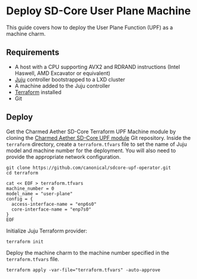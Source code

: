 # Deploy SD-Core User Plane Machine

This guide covers how to deploy the User Plane Function (UPF) as a machine charm.

## Requirements

- A host with a CPU supporting AVX2 and RDRAND instructions (Intel Haswell, AMD Excavator or equivalent)
- [Juju][Juju] controller bootstrapped to a LXD cluster
- A machine added to the Juju controller
- [Terraform][Terraform] installed
- Git

## Deploy

Get the Charmed Aether SD-Core Terraform UPF Machine module by cloning the [Charmed Aether SD-Core UPF module][Charmed Aether SD-Core UPF module] Git repository. Inside the `terraform` directory, create a `terraform.tfvars` file to set the name of Juju model and machine number for the deployment. You will also need to provide the appropriate network configuration.

```console
git clone https://github.com/canonical/sdcore-upf-operator.git
cd terraform

cat << EOF > terraform.tfvars
machine_number = 0
model_name = "user-plane"
config = {
  access-interface-name = "enp6s0"
  core-interface-name = "enp7s0"
}
EOF
```

Initialize Juju Terraform provider:

```console
terraform init
```

Deploy the machine charm to the machine number specified in the `terraform.tfvars` file.

```console
terraform apply -var-file="terraform.tfvars" -auto-approve
```

[Charmed Aether SD-Core UPF module]: https://github.com/canonical/sdcore-upf-operator/
[Juju]: https://juju.is
[Terraform]: https://www.terraform.io/
